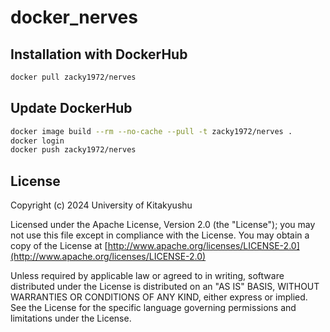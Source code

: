 # docker_nerves

## Installation with DockerHub

```zsh
docker pull zacky1972/nerves
```

## Update DockerHub

```zsh
docker image build --rm --no-cache --pull -t zacky1972/nerves .
docker login
docker push zacky1972/nerves
```

## License

Copyright (c) 2024 University of Kitakyushu

Licensed under the Apache License, Version 2.0 (the "License");
you may not use this file except in compliance with the License.
You may obtain a copy of the License at [http://www.apache.org/licenses/LICENSE-2.0](http://www.apache.org/licenses/LICENSE-2.0)

Unless required by applicable law or agreed to in writing, software
distributed under the License is distributed on an "AS IS" BASIS,
WITHOUT WARRANTIES OR CONDITIONS OF ANY KIND, either express or implied.
See the License for the specific language governing permissions and
limitations under the License.
